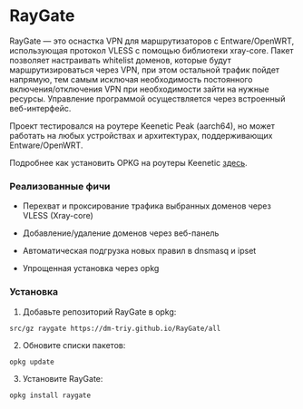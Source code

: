 # RayGate

RayGate — это оснастка VPN для маршрутизаторов с Entware/OpenWRT, использующая протокол VLESS с помощью библиотеки xray-core.
Пакет позволяет настраивать whitelist доменов, которые будут маршрутизироваться через VPN, при этом остальной трафик пойдет напрямую, тем самым исключая необходимость постоянного включения/отключения VPN при необходимости зайти на нужные ресурсы. 
Управление программой осуществляется через встроенный веб-интерфейс.

Проект тестировался на роутере Keenetic Peak (aarch64), но может работать на любых устройствах и архитектурах, поддерживающих Entware/OpenWRT.

Подробнее как установить OPKG на роутеры Keenetic [здесь](https://help.keenetic.com/hc/ru/articles/360000948719-OPKG).

### Реализованные фичи

* Перехват и проксирование трафика выбранных доменов через VLESS (Xray-core)

* Добавление/удаление доменов через веб-панель

* Автоматическая подгрузка новых правил в dnsmasq и ipset

* Упрощенная установка через opkg

### Установка

1. Добавьте репозиторий RayGate в opkg:

``` src/gz raygate https://dm-triy.github.io/RayGate/all ```

2. Обновите списки пакетов:

``` opkg update ```

3. Установите RayGate:

``` opkg install raygate ```